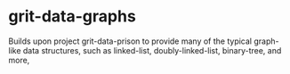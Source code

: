 # grit-data-graphs
Builds upon project grit-data-prison to provide many of the typical graph-like data structures, such as linked-list, doubly-linked-list, binary-tree, and more, 
